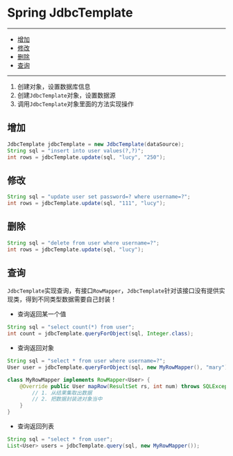 # Spring JdbcTemplate

---

- [增加](#增加)
- [修改](#修改)
- [删除](#删除)
- [查询](#查询)

---

1. 创建对象，设置数据库信息
2. 创建`JdbcTemplate`对象，设置数据源
3. 调用`JdbcTemplate`对象里面的方法实现操作

## 增加

```Java
JdbcTemplate jdbcTemplate = new JdbcTemplate(dataSource);
String sql = "insert into user values(?,?)";
int rows = jdbcTemplate.update(sql, "lucy", "250");
```

## 修改

```Java
String sql = "update user set password=? where username=?";
int rows = jdbcTemplate.update(sql, "111", "lucy");
```

## 删除

```Java
String sql = "delete from user where username=?";
int rows = jdbcTemplate.update(sql, "lucy");
```

## 查询

`JdbcTemplate`实现查询，有接口`RowMapper`，`JdbcTemplate`针对该接口没有提供实现类，得到不同类型数据需要自己封装！

* 查询返回某一个值

```Java
String sql = "select count(*) from user";
int count = jdbcTemplate.queryForObject(sql, Integer.class);
```

* 查询返回对象

```Java
String sql = "select * from user where username=?";
User user = jdbcTemplate.queryForObject(sql, new MyRowMapper(), "mary");

class MyRowMapper implements RowMapper<User> {
	@Override public User mapRow(ResultSet rs, int num) throws SQLException {
		// 1. 从结果集取出数据
		// 2. 把数据封装进对象当中
	}
}
```

* 查询返回列表

```Java
String sql = "select * from user";
List<User> users = jdbcTemplate.query(sql, new MyRowMapper());
```
